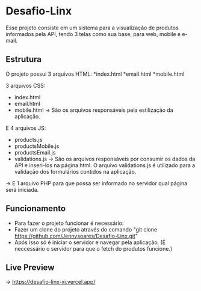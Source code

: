 # Desafio-Linx

Esse projeto consiste em um sistema para a visualização de produtos informados pela API, tendo 3 telas como sua base, para web, mobile e e-mail.   

## Estrutura

O projeto possui 3 arquivos HTML:
 *index.html
 *email.html
 *mobile.html
 
 3 arquivos CSS:
 * index.html
 * email.html
 * mobile.html
 -> São os arquivos responsáveis pela estilização da aplicação.
 
 E 4 arquivos JS:
 * products.js
 * productsMobile.js
 * productsEmail.js
 * validations.js
 -> São os arquivos responsáveis por consumir os dados da API e inseri-los na página html. O arquivo validations.js é utilizado para a validação dos formulários contidos na aplicação. 
 
 -> E 1 arquivo PHP para que possa ser informado no servidor qual página será iniciada. 

## Funcionamento

* Para fazer o projeto funcionar é necessário:
* Fazer um clone do projeto através do comando "git clone https://github.com/Jennysoares/Desafio-Linx.git"
* Após isso só é iniciar o servidor e navegar pela aplicação. (É neccessário o servidor para que o fetch do produtos funcione.)

## Live Preview
-> https://desafio-linx-xi.vercel.app/


